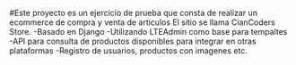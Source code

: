 #Este proyecto es un ejercicio de prueba que consta de realizar un ecommerce de compra y venta de articulos
El sitio se llama CianCoders Store.
-Basado en Django 
-Utilizando LTEAdmin como base para tempaltes
-API para consulta de productos disponibles para integrar en otras plataformas
-Registro de usuarios, productos con imagenes etc.

